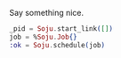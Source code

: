 Say something nice.

```elixir
_pid = Soju.start_link([])
job = %Soju.Job{}
:ok = Soju.schedule(job)
```
